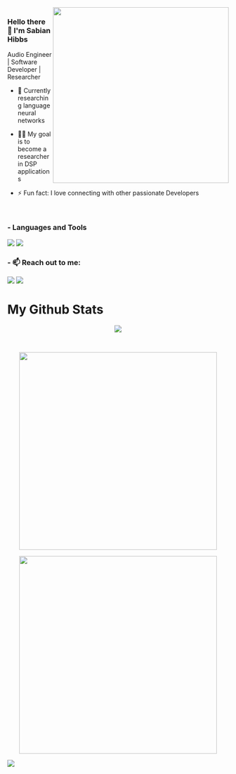 <img  width=400 src="https://github.com/umershaikh123/umershaikh123/assets/42178214/e3773556-1d65-459a-bf7e-67394f753783"  align="right">
<p align="left">
 
### Hello there 👋 I'm Sabian Hibbs
 
Audio Engineer | Software Developer | Researcher


- 🌱 Currently researching language neural networks
 
- 👨‍💻 My goal is to become a researcher in DSP applications  
 
- ⚡ Fun fact: I love connecting with other passionate Developers
 


</p>



<br>
 

### - Languages and Tools

<img src="https://img.icons8.com/fluency/48/undefined/python.png"/>
<img src="https://img.icons8.com/color/48/undefined/c-plus-plus-logo.png"/>


 


### - 📫 Reach out to me:
 
[<img src="https://img.shields.io/badge/LinkedIn-0077B5?style=for-the-badge&logo=linkedin&logoColor=white" />](https://www.linkedin.com/in/sabian-hibbs-0a106094/)
[<img src="https://img.shields.io/badge/Gmail-D14836?style=for-the-badge&logo=gmail&logoColor=white" />](mailto:sabian.hibbs@gmail.com)

# My Github Stats

<p align="center">
 <img src="https://github-profile-trophy.vercel.app/?username=TtesseractT&theme=darkhub&column=-1&margin-w=15">
</p>


<p align="center">

</p>


<br>

 <p align="center">

<img align="center"  width="450" src="https://github-readme-streak-stats.herokuapp.com/?user=TtesseractT&theme=black-ice"/>

</p>
 
  <p align="center">
<img align="center" width="450" src="https://github-readme-stats.vercel.app/api?username=TtesseractT&show_icons=true&bg_color=141414&text_color=fff&title_color=00e6fe&icon_color=00e6fe"/>
 </p>

![](https://komarev.com/ghpvc/?username=TtesseractT&color=blue)


